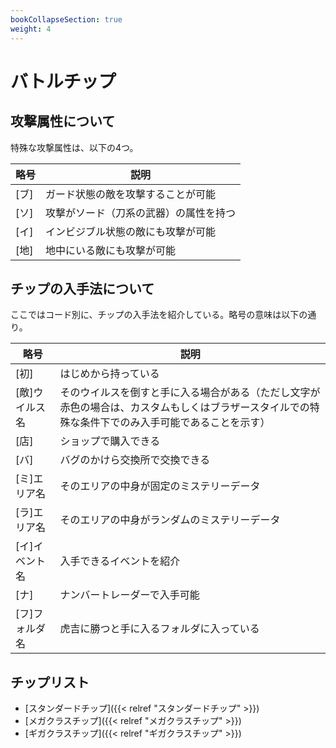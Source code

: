 ```yaml
---
bookCollapseSection: true
weight: 4
---
```


# バトルチップ
## 攻撃属性について
特殊な攻撃属性は、以下の4つ。

| 略号  | 説明                  |
|-----|---------------------|
| [ブ] | ガード状態の敵を攻撃することが可能   |
| [ソ] | 攻撃がソード（刀系の武器）の属性を持つ |
| [イ] | インビジブル状態の敵にも攻撃が可能   |
| [地] | 地中にいる敵にも攻撃が可能       |

## チップの入手法について
ここではコード別に、チップの入手法を紹介している。略号の意味は以下の通り。

| 略号       | 説明                                                                        |
|----------|---------------------------------------------------------------------------|
| [初]      | はじめから持っている                                                                |
| [敵]ウイルス名 | そのウイルスを倒すと手に入る場合がある（ただし文字が赤色の場合は、カスタムもしくはブラザースタイルでの特殊な条件下でのみ入手可能であることを示す） |
| [店]      | ショップで購入できる                                                                |
|  [バ]     | バグのかけら交換所で交換できる                                                           |
| [ミ]エリア名  | そのエリアの中身が固定のミステリーデータ                                                      |
| [ラ]エリア名  | そのエリアの中身がランダムのミステリーデータ                                                    |
| [イ]イベント名 | 入手できるイベントを紹介                                                              |
| [ナ]      | ナンバートレーダーで入手可能                                                            |
| [フ]フォルダ名 | 虎吉に勝つと手に入るフォルダに入っている                                                      |

## チップリスト
* [スタンダードチップ]({{< relref "スタンダードチップ" >}})
* [メガクラスチップ]({{< relref "メガクラスチップ" >}})
* [ギガクラスチップ]({{< relref "ギガクラスチップ" >}})
